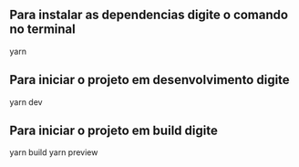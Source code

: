 ## Para instalar as dependencias digite o comando no terminal

yarn

## Para iniciar o projeto em desenvolvimento digite

yarn dev

## Para iniciar o projeto em build digite

yarn build
yarn preview
